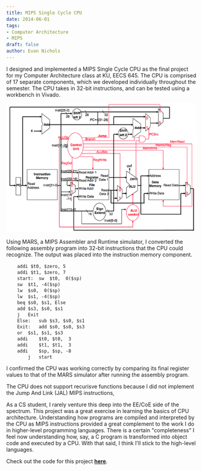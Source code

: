 ```yaml
---
title: MIPS Single Cycle CPU
date: 2014-06-01
tags:
- Computer Architecture
- MIPS
draft: false
author: Evan Nichols
---
```


I designed and implemented a MIPS Single Cycle CPU as the final project for my Computer Architecture class at KU, EECS 645. The CPU is comprised of 17 separate components, which we developed individually throughout the semester. The CPU takes in 32-bit instructions, and can be tested using a workbench in Vivado.

![CPU Block Diagram](block.png)

Using MARS, a MIPS Assembler and Runtime simulator, I converted the following assembly program into 32-bit instructions that the CPU could recognize. The output was placed into the instruction memory component.

```
    addi $t0, $zero, 5
    addi $t1, $zero, 7
    start:	sw	$t0,  0($sp)
    sw	$t1, -4($sp)
    lw	$s0,  0($sp)
    lw	$s1, -4($sp)
    beq	$s0, $s1, Else
    add	$s3, $s0, $s1
    j	Exit
    Else:	sub	$s3, $s0, $s1
    Exit:	add	$s0, $s0, $s3
    or	$s1, $s1, $s3
    addi	$t0, $t0,  3
    addi	$t1, $t1,  3
    addi	$sp, $sp, -8
        j	start
```
I confirmed the CPU was working correctly by comparing its final register values to that of the MARS simulator after running the assembly program.

The CPU does not support recurisve functions because I did not implement the Jump And Link (JAL) MIPS instructions,

As a CS student, I rarely venture this deep into the EE/CoE side of the spectrum. This project was a great exercise in learning the basics of CPU architecture. Understanding how programs are compiled and interpreted by the CPU as MIPS instructions provided a great complement to the work I do in higher-level programming languages. There is a certain "completeness" I feel now understanding how, say, a C program is transformed into object code and executed by a CPU. With that said, I think I'll stick to the high-level languages.

Check out the code for this project **[here](https://github.com/e-nichols/EECS_645/tree/master/MIPS_Single_Cycle_CPU)**.
